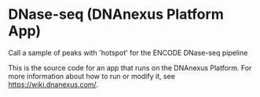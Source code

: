 <!-- dx-header -->
# DNase-seq (DNAnexus Platform App)

Call a sample of peaks with 'hotspot' for the ENCODE DNase-seq pipeline

This is the source code for an app that runs on the DNAnexus Platform.
For more information about how to run or modify it, see
https://wiki.dnanexus.com/.
<!-- /dx-header -->


